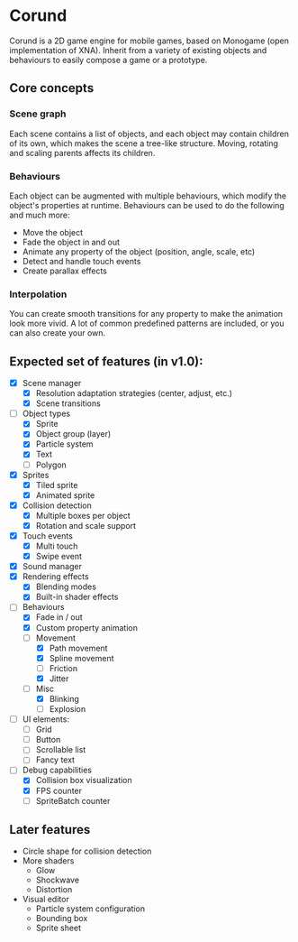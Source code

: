 # Corund

Corund is a 2D game engine for mobile games, based on Monogame (open implementation of XNA). Inherit from a variety of existing objects and behaviours to easily compose a game or a prototype.

## Core concepts

### Scene graph

Each scene contains a list of objects, and each object may contain children of its own, which makes the scene a tree-like structure. Moving, rotating and scaling parents affects its children.

### Behaviours

Each object can be augmented with multiple behaviours, which modify the object's properties at runtime. Behaviours can be used to do the following and much more:

* Move the object
* Fade the object in and out
* Animate any property of the object (position, angle, scale, etc)
* Detect and handle touch events
* Create parallax effects

### Interpolation

You can create smooth transitions for any property to make the animation look more vivid. A lot of common predefined patterns are included, or you can also create your own.

## Expected set of features (in v1.0):

- [x] Scene manager
  - [x] Resolution adaptation strategies (center, adjust, etc.)
  - [x] Scene transitions
- [ ] Object types
  - [x] Sprite
  - [x] Object group (layer)
  - [x] Particle system
  - [x] Text
  - [ ] Polygon
- [x] Sprites
  - [x] Tiled sprite
  - [x] Animated sprite
- [x] Collision detection
  - [x] Multiple boxes per object
  - [x] Rotation and scale support
- [x] Touch events
  - [x] Multi touch
  - [x] Swipe event
- [x] Sound manager
- [x] Rendering effects
  - [x] Blending modes
  - [x] Built-in shader effects
- [ ] Behaviours
  - [x] Fade in / out
  - [x] Custom property animation
  - [ ] Movement
    - [x] Path movement
    - [x] Spline movement
    - [ ] Friction
    - [x] Jitter
  - [ ] Misc
    - [x] Blinking
    - [ ] Explosion
- [ ] UI elements:
  - [ ] Grid
  - [ ] Button
  - [ ] Scrollable list
  - [ ] Fancy text
- [ ] Debug capabilities
  - [x] Collision box visualization
  - [x] FPS counter
  - [ ] SpriteBatch counter
  
## Later features

* Circle shape for collision detection
* More shaders
  * Glow
  * Shockwave
  * Distortion
* Visual editor
  * Particle system configuration
  * Bounding box
  * Sprite sheet
